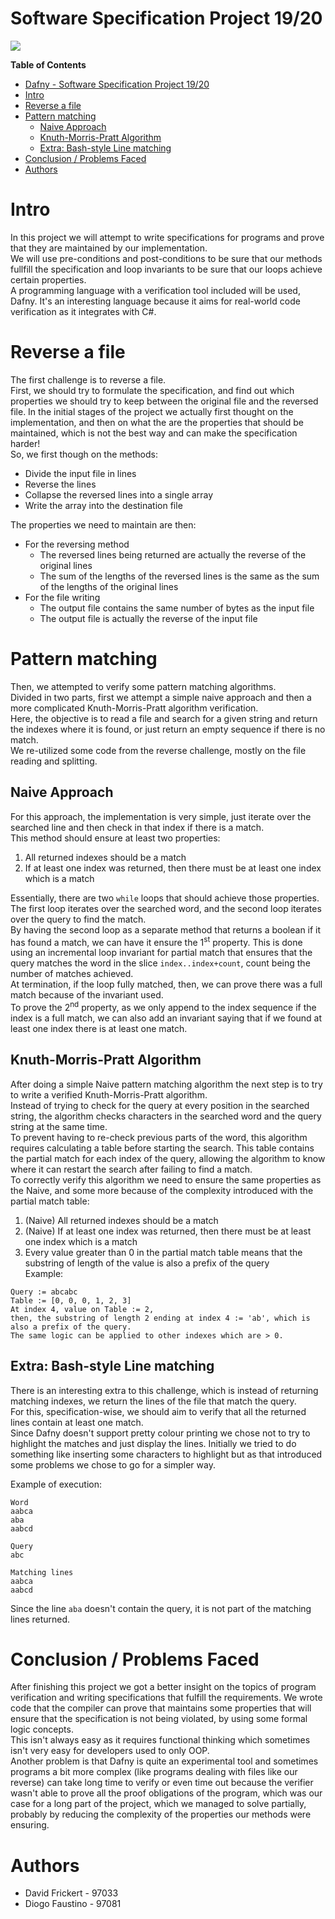 # Software Specification Project 19/20

![](https://avatars0.githubusercontent.com/u/52358127?s=200&v=4)

**Table of Contents**

- [Dafny - Software Specification Project 19/20](#dafny---software-specification-project-19-20)
- [Intro](#intro)
- [Reverse a file](#reverse-a-file)
- [Pattern matching](#pattern-matching)
  * [Naive Approach](#naive-approach)
  * [Knuth-Morris-Pratt Algorithm](#knuth-morris-pratt-algorithm)
  * [Extra: Bash-style Line matching](#extra--bash-style-line-matching)
- [Conclusion / Problems Faced](#conclusion---problems-faced)
- [Authors](#authors)

# Intro
In this project we will attempt to write specifications for programs and prove that they are maintained by our implementation.\
We will use pre-conditions and post-conditions to be sure that our methods fullfill the specification and loop invariants to be sure that our loops achieve certain properties.\
A programming language with a verification tool included will be used, Dafny. 
It's an interesting language because it aims for real-world code verification as it integrates with C#.

# Reverse a file
The first challenge is to reverse a file.\
First, we should try to formulate the specification, and find out which properties we should try to keep between the original file and the reversed file.
In the initial stages of the project we actually first thought on the implementation, and then on what the are the properties that should be maintained, which is not the best way and can make the specification harder!\
So, we first though on the methods:

* Divide the input file in lines
* Reverse the lines
* Collapse the reversed lines into a single array
* Write the array into the destination file

The properties we need to maintain are then:

* For the reversing method
	* The reversed lines being returned are actually the reverse of the original lines 
	* The sum of the lengths of the reversed lines is the same as the sum of the lengths of the original lines
* For the file writing
	* The output file contains the same number of bytes as the input file
	* The output file is actually the reverse of the input file


# Pattern matching
Then, we attempted to verify some pattern matching algorithms.\
Divided in two parts, first we attempt a simple naive approach and then a more complicated Knuth-Morris-Pratt algorithm verification.\
Here, the objective is to read a file and search for a given string and return the indexes where it is found, or just return an empty sequence if there is no match.\
We re-utilized some code from the reverse challenge, mostly on the file reading and splitting.

## Naive Approach
For this approach, the implementation is very simple, just iterate over the searched line and then check in that index if there is a match.\
This method should ensure at least two properties:
1. All returned indexes should be a match
2. If at least one index was returned, then there must be at least one index which is a match 

Essentially, there are two `while` loops that should achieve those properties.\
The first loop iterates over the searched word, and the second loop iterates over the query to find the match. \
By having the second loop as a separate method that returns a boolean if it has found a match, we can have it ensure the 1<sup>st</sup> property. This is done using an incremental loop invariant for partial match that ensures that the query matches the word in the slice `index..index+count`, count being the number of matches achieved.\
At termination, if the loop fully matched, then, we can prove there was a full match because of the invariant used.\
To prove the 2<sup>nd</sup> property, as we only append to the index sequence if the index is a full match, we can also add an invariant saying that if we found at least one index there is at least one match.

## Knuth-Morris-Pratt Algorithm
After doing a simple Naive pattern matching algorithm the next step is to try to write a verified Knuth-Morris-Pratt algorithm. \
Instead of trying to check for the query at every position in the searched string, the algorithm checks characters in the searched word and the query string at the same time.\
To prevent having to re-check previous parts of the word, this algorithm requires calculating a table before starting the search. This table contains the partial match for each index of the query, allowing the algorithm to know where it can restart the search after failing to find a match.\
To correctly verify this algorithm we need to ensure the same properties as the Naive, and some more because of the complexity introduced with the partial match table:
1. (Naive) All returned indexes should be a match
2. (Naive) If at least one index was returned, then there must be at least one index which is a match 
3. Every value greater than 0 in the partial match table means that the substring of length of the value is also a prefix of the query\
Example:
```
Query := abcabc
Table := [0, 0, 0, 1, 2, 3]
At index 4, value on Table := 2, 
then, the substring of length 2 ending at index 4 := 'ab', which is also a prefix of the query.
The same logic can be applied to other indexes which are > 0.
```

## Extra: Bash-style Line matching
There is an interesting extra to this challenge, which is instead of returning matching indexes, we return the lines of the file that match the query.\
For this, specification-wise, we should aim to verify that all the returned lines contain at least one match.\
Since Dafny doesn't support pretty colour printing we chose not to try to highlight the matches and just display the lines. Initially we tried to do something like inserting some characters to highlight but as that introduced some problems we chose to go for a simpler way.

Example of execution:

```
Word
aabca
aba
aabcd

Query
abc

Matching lines
aabca
aabcd
```

Since the line `aba` doesn't contain the query, it is not part of the matching lines returned.
# Conclusion / Problems Faced
After finishing this project we got a better insight on the topics of program verification and writing specifications that fulfill the requirements.
We wrote code that the compiler can prove that maintains some properties that will ensure that the specification is not being violated, by using some formal logic concepts.\
This isn't always easy as it requires functional thinking which sometimes isn't very easy for developers used to only OOP.\
Another problem is that Dafny is quite an experimental tool and sometimes programs a bit more complex (like programs dealing with files like our reverse) can take long time to verify or even time out because the verifier wasn't able to prove all the proof obligations of the program, which was our case for a long part of the project, which we managed to solve partially, probably by reducing the complexity of the properties our methods were ensuring.

# Authors
* David Frickert - 97033
* Diogo Faustino - 97081
